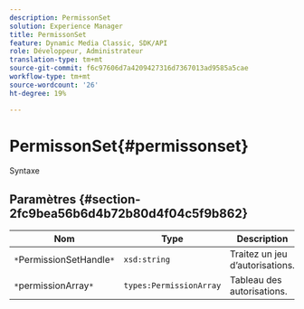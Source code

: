 ```yaml
---
description: PermissonSet
solution: Experience Manager
title: PermissonSet
feature: Dynamic Media Classic, SDK/API
role: Développeur, Administrateur
translation-type: tm+mt
source-git-commit: f6c97606d7a4209427316d7367013ad9585a5cae
workflow-type: tm+mt
source-wordcount: '26'
ht-degree: 19%

---
```



# PermissonSet{#permissonset}

Syntaxe

## Paramètres {#section-2fc9bea56b6d4b72b80d4f04c5f9b862}

| Nom | Type | Description |
|---|---|---|
| `*`PermissionSetHandle`*` | `xsd:string` | Traitez un jeu d’autorisations. |
| `*`permissionArray`*` | `types:PermissionArray` | Tableau des autorisations. |

